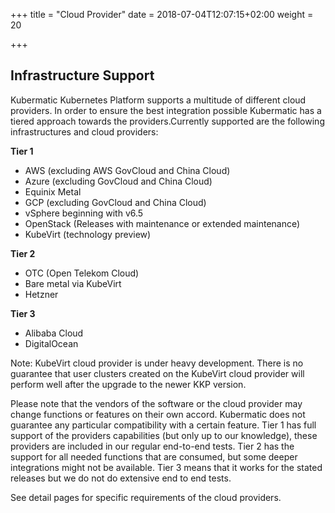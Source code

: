 +++
title = "Cloud Provider"
date = 2018-07-04T12:07:15+02:00
weight = 20

+++

## Infrastructure Support

Kubermatic Kubernetes Platform supports a multitude of different cloud providers. In order to ensure the best integration possible Kubermatic has a tiered approach towards the providers.Currently supported are the following infrastructures and cloud providers:

**Tier 1**
* AWS (excluding AWS GovCloud and China Cloud)
* Azure (excluding GovCloud and China Cloud)
* Equinix Metal
* GCP (excluding GovCloud and China Cloud)
* vSphere beginning with v6.5
* OpenStack (Releases with maintenance or extended maintenance)
* KubeVirt (technology preview)

**Tier 2**
* OTC (Open Telekom Cloud)
* Bare metal via KubeVirt
* Hetzner

**Tier 3**
* Alibaba Cloud
* DigitalOcean

Note: KubeVirt cloud provider is under heavy development. There is no guarantee that user clusters created on the KubeVirt cloud provider will perform well after the upgrade to the newer KKP version.

Please note that the vendors of the software or the cloud provider may change functions or features on their own accord. Kubermatic does not guarantee any particular compatibility with a certain feature. Tier 1 has full support of the providers capabilities (but only up to our knowledge), these providers are included in our regular end-to-end tests. Tier 2 has the support for all needed functions that are consumed, but some deeper integrations might not be available. Tier 3 means that it works for the stated releases but we do not do extensive end to end tests.


See detail pages for specific requirements of the cloud providers.
